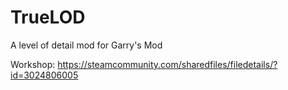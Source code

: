 # TrueLOD
A level of detail mod for Garry's Mod

Workshop: https://steamcommunity.com/sharedfiles/filedetails/?id=3024806005
